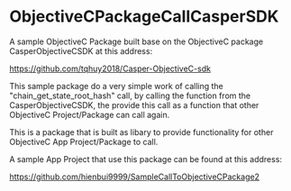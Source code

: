 # ObjectiveCPackageCallCasperSDK

A sample ObjectiveC Package built base on the ObjectiveC package CasperObjectiveCSDK at this address:

https://github.com/tqhuy2018/Casper-ObjectiveC-sdk

This sample package do a very simple work of calling the "chain_get_state_root_hash" call, by calling the function from the CasperObjectiveCSDK, the provide this call as a function that other ObjectiveC Project/Package can call again.

This is a package that is built as libary to provide functionality for other ObjectiveC App Project/Package to call.

A sample App Project that use this package can be found at this address:

https://github.com/hienbui9999/SampleCallToObjectiveCPackage2
